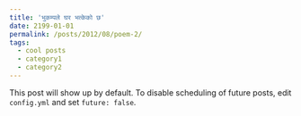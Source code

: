 ```yaml
---
title: 'भुकम्पले घर भत्केको छ'
date: 2199-01-01
permalink: /posts/2012/08/poem-2/
tags:
  - cool posts
  - category1
  - category2
---
```


This post will show up by default. To disable scheduling of future posts, edit `config.yml` and set `future: false`. 
